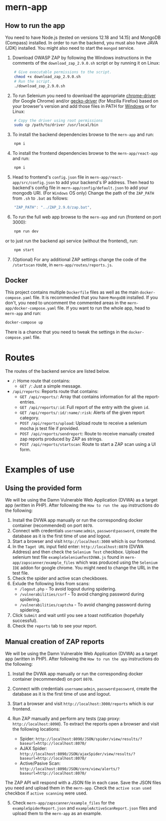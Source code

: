 # mern-app

## How to run the app

You need to have Node.js (tested on versions 12.18 and 14.15) and MongoDB (Compass) installed. In order to run the backend, you must also have JAVA (JDK) installed. You might also need to start the `mongod` service.

1. Download OWASP ZAP by following the Windows instructions in the comments of the `download_zap_2.9.0.sh` script or by running it on Linux:

```bash
    # Give executable permissions to the script.
    chmod +x download_zap_2.9.0.sh
    # Run the script.
    ./download_zap_2.9.0.sh
```

2. To run Selenium you need to download the appropriate [chrome-driver](https://chromedriver.chromium.org/downloads) (for Google Chrome) and/or [gecko-driver](https://github.com/mozilla/geckodriver/releases) (for Mozilla Firefox) based on your browser's version and add those files in PATH for [Windows](https://helpdeskgeek.com/windows-10/add-windows-path-environment-variable/) or for Linux:

```bash
    # Copy the driver using root permissions
    sudo cp /path/to/driver /usr/local/bin
```

3. To install the backend dependencies browse to the `mern-app` and run:

```bash
    npm i
```

4. To install the frontend dependencies browse to the `mern-app/react-app` and run:

```bash
    npm i
```

5. Head to frontend's `config.json` file in `mern-app/react-app/src/config.json` to add your backend's IP address. Then head to backend's config file in `mern-app/config/default.json` to add your mongodb URI. (For `Windows` OS only) Change the path of the `ZAP_PATH` from `.sh` to `.bat` as follows:

```javascript
    "ZAP_PATH": "../ZAP_2.9.0/zap.bat",
```

6. To run the full web app browse to the `mern-app` and run (frontend on port 3000):

```bash
    npm run dev
```

or to just run the backend api service (without the frontend), run:

```bash
    npm start
```

7. (Optional) For any additional ZAP settings change the code of the `/startscan` route, in `mern-app/routes/reports.js`.

## Docker

This project contains multiple `Dockerfile` files as well as the main `docker-compose.yaml` file. It is recommended that you have `MongoDB` installed. If you don't, you need to uncomment the commented areas in the `mern-app/docker-compose.yaml` file. If you want to run the whole app, head to `mern-app` and run:

```bash
docker-compose up
```

There is a chance that you need to tweak the settings in the `docker-compose.yaml` file.

# Routes

The routes of the backend service are listed below.

- `/`: Home route that contains:
  - `GET /`: Just a simple message.
- `/api/reports`: Reports route that contains:
  - `GET /api/reports/`: Array that contains information for all the report-entries.
  - `GET /api/reports/:id`: Full report of the entry with the given `id`.
  - `GET /api/reports/:id/:name/:risk`: Alerts of the given report category.
  - `POST /api/reports/upload`: Upload route to receive a selenium mocha js test file if provided.
  - `POST /api/reports/sendreport`: Route to receive manually created zap reports produced by ZAP as strings.
  - `POST /api/reports/startscan`: Route to start a ZAP scan using a UI form.

# Examples of use

## Using the provided form

We will be using the Damn Vulnerable Web Application (DVWA) as a target app (written in PHP). After following the `How to run the app` instructions do the following:

1. Install the DVWA app manually or run the corresponding docker container (recommended) on port `8070`.
2. Connect with credentials `username`:`admin`, `password`:`password`, create the database as it is the first time of use and logout.
3. Start a browser and visit `http://localhost:3000` which is our frontend.
4. In the `Taget URL` input field enter: `http://localhost:8070` (DVWA Address) and then check the `Selenium Test` checkbox. Upload the selenium test file `exampleSeleniumTestDVWA.js` found in `mern-app/zapscanner/example_files` which was produced using the `Selenium IDE` addon for google chrome. You might need to change the URL in the test file.
5. Check the spider and active scan checkboxes.
6. Exlude the following links from scans:
   - `/logout.php` - To avoid logout during spidering.
   - `/vulnerabilities/csrf` - To avoid changing password during spidering.
   - `/vulnerabilities/captcha` - To avoid changing password during spidering.
7. Click `Submit` and wait until you see a toast notification (hopefully successful).
8. Check the `reports` tab to see your report.

## Manual creation of ZAP reports

We will be using the Damn Vulnerable Web Application (DVWA) as a target app (written in PHP). After following the `How to run the app` instructions do the following:

1. Install the DVWA app manually or run the corresponding docker container (recommended) on port `8070`.
2. Connect with credentials `username`:`admin`, `password`:`password`, create the database as it is the first time of use and logout.
3. Start a browser and visit `http://localhost:3000/reports` which is our frontend.
4. Run ZAP manually and perform any tests (zap proxy: `http://localhost:8090`). To extract the reports open a browser and visit the following locations:

   - Spider: `http://localhost:8090/JSON/spider/view/results/?baseurl=http://localhost:8070/`
   - AJAX Spider: `http://localhost:8090/JSON/ajaxSpider/view/results/?baseurl=http://localhost:8070/`
   - Active/Pasive Scan: `http://localhost:8090/JSON/core/view/alerts/?baseurl=http://localhost:8070/`

The ZAP API will respond with a JSON file in each case. Save the JSON files you need and upload them in the `mern-app`. Check the `active scan used` checkbox if `active scanning` were used.

5. Check `mern-app/zapscanner/example_files` for the `exampleSpiderReport.json` and `exampleActiveScanReport.json` files and upload them to the `mern-app` as an example.
